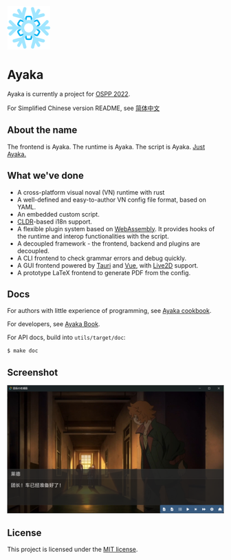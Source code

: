 <img width=100 src="assets/logo.png"/>

# Ayaka

Ayaka is currently a project for [OSPP 2022](https://summer-ospp.ac.cn/).

For Simplified Chinese version README, see [简体中文](https://github.com/Uni-Gal/Ayaka/blob/master/README_zh-Hans.md)

## About the name
The frontend is Ayaka. The runtime is Ayaka. The script is Ayaka. [Just Ayaka.](https://bbs.mihoyo.com/ys/article/21828380)

## What we've done
* A cross-platform visual noval (VN) runtime with rust
* A well-defined and easy-to-author VN config file format, based on YAML.
* An embedded custom script.
* [CLDR](https://github.com/unicode-org/cldr)-based i18n support.
* A flexible plugin system based on [WebAssembly](https://webassembly.org/). It provides hooks of the runtime and interop functionalities with the script.
* A decoupled framework - the frontend, backend and plugins are decoupled.
* A CLI frontend to check grammar errors and debug quickly.
* A GUI frontend powered by [Tauri](https://tauri.app/) and [Vue](https://vuejs.org/), with [Live2D](https://www.live2d.com) support.
* A prototype LaTeX frontend to generate PDF from the config.

## Docs
For authors with little experience of programming, see [Ayaka cookbook](https://github.com/Uni-Gal/Ayaka/tree/master/book/cookbook).

For developers, see [Ayaka Book](https://uni-gal.github.io/Ayaka/).

For API docs, build into `utils/target/doc`:
``` bash
$ make doc
```

## Screenshot
![Orga](assets/galgui.png)

## License

This project is licensed under the [MIT license](LICENSE).
